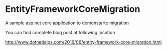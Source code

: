 # EntityFrameworkCoreMigration
A sample asp.net core application to demonstarte migration

You can find complete blog post at following location

http://www.dotnetjalps.com/2016/06/entity-framework-core-migration.html
